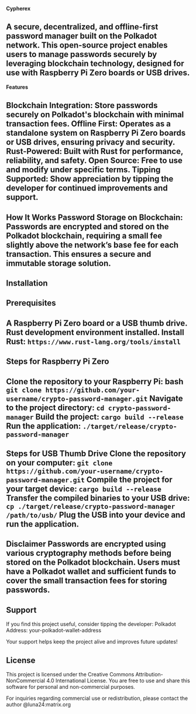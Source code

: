 **Cypherex**

A secure, decentralized, and offline-first password manager built on the Polkadot network. This open-source project enables users to manage passwords securely by leveraging blockchain technology, designed for use with Raspberry Pi Zero boards or USB drives.
----------
**Features**

Blockchain Integration: Store passwords securely on Polkadot's blockchain with minimal transaction fees.
Offline First: Operates as a standalone system on Raspberry Pi Zero boards or USB drives, ensuring privacy and security.
Rust-Powered: Built with Rust for performance, reliability, and safety.
Open Source: Free to use and modify under specific terms.
Tipping Supported: Show appreciation by tipping the developer for continued improvements and support.
----------
**How It Works**
Password Storage on Blockchain:
Passwords are encrypted and stored on the Polkadot blockchain, requiring a small fee slightly above the network’s base fee for each transaction. This ensures a secure and immutable storage solution.
----------

**Installation**
----------
Prerequisites
----------
A Raspberry Pi Zero board or a USB thumb drive.
Rust development environment installed.
Install Rust: `https://www.rust-lang.org/tools/install`
----------
**Steps for Raspberry Pi Zero**
----------
Clone the repository to your Raspberry Pi:
bash
`git clone https://github.com/your-username/crypto-password-manager.git`
Navigate to the project directory:
`cd crypto-password-manager`
Build the project:
`cargo build --release`
Run the application:
`./target/release/crypto-password-manager`
----------
**Steps for USB Thumb Drive**
Clone the repository on your computer:
`git clone https://github.com/your-username/crypto-password-manager.git`
Compile the project for your target device:
`cargo build --release`
Transfer the compiled binaries to your USB drive:
`cp ./target/release/crypto-password-manager /path/to/usb/`
Plug the USB into your device and run the application.
----------
**Disclaimer**
Passwords are encrypted using various cryptography methods before being stored on the Polkadot blockchain. Users must have a Polkadot wallet and sufficient funds to cover the small transaction fees for storing passwords.
----------

**Support**
----------
If you find this project useful, consider tipping the developer:
Polkadot Address: your-polkadot-wallet-address

Your support helps keep the project alive and improves future updates!

**License**
----------
This project is licensed under the Creative Commons Attribution-NonCommercial 4.0 International License.
You are free to use and share this software for personal and non-commercial purposes.

For inquiries regarding commercial use or redistribution, please contact the author @luna24:matrix.org 